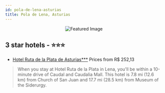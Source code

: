 ```yaml
---
id: pola-de-lena-asturias
title: Pola de Lena, Asturias
---
```


<center><img src="https://i.travelapi.com/hotels/41000000/40890000/40889800/40889720/8f938d9a_b.jpg" alt="Featured Image" /></center>


##  3 star hotels - ⭐️⭐️⭐️

-    [Hotel Ruta de la Plata de Asturias***](https://us.hurb.com/hotels/pola-de-lena/hotel-ruta-de-la-plata-de-asturias-JNP-JP639347?cmp=18055) Prices from R$ 252,13
   > When you stay at Hotel Ruta de la Plata in Lena, you'll be within a 10-minute drive of Caudal and Caudalia Mall. This hotel is 7.8 mi (12.6 km) from Church of San Juan and 17.7 mi (28.5 km) from Museum of the Siderurgy.
